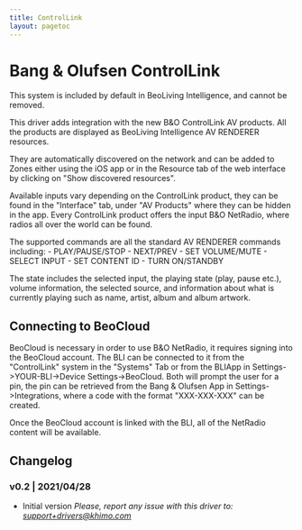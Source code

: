 ```yaml
---
title: ControlLink
layout: pagetoc
---
```


# Bang & Olufsen ControlLink

This system is included by default in BeoLiving Intelligence, and cannot be
removed.

This driver adds integration with the new B&O ControlLink AV products. All the products are displayed as BeoLiving Intelligence AV RENDERER resources.

They are automatically discovered on the network and can be added to Zones either using the iOS app or in the Resource tab of the web interface by clicking on "Show discovered resources".

Available inputs vary depending on the ControlLink product, they can be found in the "Interface" tab, under "AV Products" where they can be hidden in the app. Every ControlLink product offers the input B&O NetRadio, where radios all over the world can be found.

The supported commands are all the standard AV RENDERER commands including:
	- PLAY/PAUSE/STOP
	- NEXT/PREV
	- SET VOLUME/MUTE
	- SELECT INPUT
	- SET CONTENT ID
	- TURN ON/STANDBY

The state includes the selected input, the playing state (play, pause etc.), volume information, the selected source, and information about what is currently playing such as name, artist, album and album artwork. 

## Connecting to BeoCloud
BeoCloud is necessary in order to use B&O NetRadio, it requires signing into the BeoCloud account. The BLI can be connected to it from the "ControlLink" system in the "Systems" Tab or from the BLIApp in Settings->YOUR-BLI->Device Settings->BeoCloud. 
Both will prompt the user for a pin, the pin can be retrieved from the Bang & Olufsen App in Settings->Integrations, where a code with the format "XXX-XXX-XXX" can be created. 

Once the BeoCloud account is linked with the BLI, all of the NetRadio content will be available.

## Changelog
### v0.2 | 2021/04/28
 - Initial version
*Please, report any issue with this driver to: support+drivers@khimo.com*